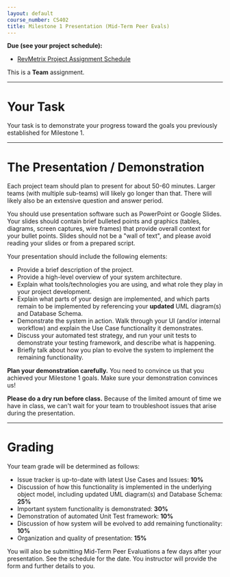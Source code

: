 ```yaml
---
layout: default
course_number: CS402
title: Milestone 1 Presentation (Mid-Term Peer Evals)
---
```


**Due (see your project schedule):**
- [RevMetrix Project Assignment Schedule](../projects/RevMetrix-Project/schedule.html)

This is a **Team** assignment.

--- --- --- --- --- --- --- --- --- --- --- --- --- --- --- --- --- --- --- --- --- --- --- ---

# Your Task

Your task is to demonstrate your progress toward the goals you previously established for Milestone 1.
--- --- --- --- --- --- --- --- --- --- --- --- --- --- --- --- --- --- --- --- --- --- --- ---

# The Presentation / Demonstration

Each project team should plan to present for about 50-60 minutes.  Larger teams (with multiple sub-teams) will likely go longer than that.  There will likely also be an extensive question and answer period.

You should use presentation software such as PowerPoint or Google Slides. Your slides should contain brief bulleted points and graphics (tables, diagrams, screen captures, wire frames) that provide overall context for your bullet points. Slides should not be a "wall of text", and please avoid reading your slides or from a prepared script.

Your presentation should include the following elements:

- Provide a brief description of the project.
- Provide a high-level overview of your system architecture.
- Explain what tools/technologies you are using, and what role they play in your project development.
- Explain what parts of your design are implemented, and which parts remain to be implemented by referencing your **updated** UML diagram(s) and Database Schema.
- Demonstrate the system in action. Walk through your UI (and/or internal workflow) and explain the Use Case functionality it demonstrates.
- Discuss your automated test strategy, and run your unit tests to demonstrate your testing framework, and describe what is happening.
- Briefly talk about how you plan to evolve the system to implement the remaining functionality.

**Plan your demonstration carefully.** You need to convince us that you achieved your Milestone 1 goals.  Make sure your demonstration convinces us!

**Please do a dry run before class.** Because of the limited amount of time we have in class, we can't wait for your team to troubleshoot issues that arise during the presentation.

--- --- --- --- --- --- --- --- --- --- --- --- --- --- --- --- --- --- --- --- --- --- --- ---

# Grading

Your team grade will be determined as follows:

- Issue tracker is up-to-date with latest Use Cases and Issues: **10%**
- Discussion of how this functionality is implemented in the underlying object model, including updated UML diagram(s) and Database Schema: **25%**
- Important system functionality is demonstrated: **30%**
- Demonstration of automated Unit Test framework: **10%**
- Discussion of how system will be evolved to add remaining functionality: **10%**
- Organization and quality of presentation: **15%**

You will also be submitting Mid-Term Peer Evaluations a few days after your presentation.  See the schedule for the date.  You instructor will provide the form and further details to you.